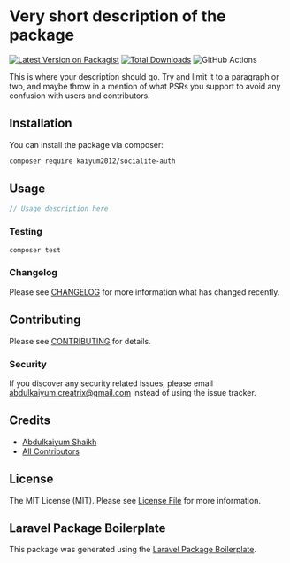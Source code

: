 # Very short description of the package

[![Latest Version on Packagist](https://img.shields.io/packagist/v/kaiyum2012/socialite-auth.svg?style=flat-square)](https://packagist.org/packages/kaiyum2012/socialite-auth)
[![Total Downloads](https://img.shields.io/packagist/dt/kaiyum2012/socialite-auth.svg?style=flat-square)](https://packagist.org/packages/kaiyum2012/socialite-auth)
![GitHub Actions](https://github.com/kaiyum2012/socialite-auth/actions/workflows/main.yml/badge.svg)

This is where your description should go. Try and limit it to a paragraph or two, and maybe throw in a mention of what PSRs you support to avoid any confusion with users and contributors.

## Installation

You can install the package via composer:

```bash
composer require kaiyum2012/socialite-auth
```

## Usage

```php
// Usage description here
```

### Testing

```bash
composer test
```

### Changelog

Please see [CHANGELOG](CHANGELOG.md) for more information what has changed recently.

## Contributing

Please see [CONTRIBUTING](CONTRIBUTING.md) for details.

### Security

If you discover any security related issues, please email abdulkaiyum.creatrix@gmail.com instead of using the issue tracker.

## Credits

-   [Abdulkaiyum Shaikh](https://github.com/kaiyum2012)
-   [All Contributors](../../contributors)

## License

The MIT License (MIT). Please see [License File](LICENSE.md) for more information.

## Laravel Package Boilerplate

This package was generated using the [Laravel Package Boilerplate](https://laravelpackageboilerplate.com).
